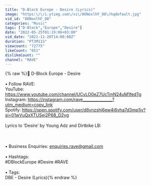 ```yaml
---
title: "D-Block Europe - Desire (Lyrics)"
image: "https:\/\/i.ytimg.com\/vi\/8ONoxlhF_O8\/hqdefault.jpg"
vid_id: "8ONoxlhF_O8"
categories: "Music"
tags: ["D-Block","Europe","Desire"]
date: "2022-05-25T01:19:06+03:00"
vid_date: "2021-11-20T14:00:08Z"
duration: "PT3M11S"
viewcount: "72775"
likeCount: "651"
dislikeCount: ""
channel: "RAVE"
---
```

{% raw %}🎵 D-Block Europe - Desire<br /><br />• Follow RAVE:<br />YouTube: <a rel="nofollow" target="blank" href="https://www.youtube.com/channel/UCvLO0eZ7UcTmN24uM1fedTg">https://www.youtube.com/channel/UCvLO0eZ7UcTmN24uM1fedTg</a> <br />Instagram: <a rel="nofollow" target="blank" href="https://instagram.com/rave_______________?utm_medium=copy_link">https://instagram.com/rave_______________?utm_medium=copy_link</a><br />Spotify: <a rel="nofollow" target="blank" href="https://open.spotify.com/user/d6vnzshj6ew4i6vha7d3mp1iv?si=01wVuQxXTUSej2P68_D2yg">https://open.spotify.com/user/d6vnzshj6ew4i6vha7d3mp1iv?si=01wVuQxXTUSej2P68_D2yg</a><br /><br />Lyrics to ‘Desire’ by Young Adz and Dirtbike LB:<br /><br /><br /><br />• Business Enquiries: enquiries.rave@gmail.com<br /><br />• Hashtags:<br />#DBlockEurope #Desire #RAVE<br /><br />• Tags:<br />DBE - Desire (Lyrics){% endraw %}
